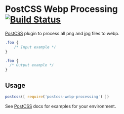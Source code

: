 # PostCSS Webp Processing [![Build Status][ci-img]][ci]

[PostCSS] plugin to process all png and jpg files to webp.

[PostCSS]: https://github.com/postcss/postcss
[ci-img]:  https://travis-ci.org/djforth/postcss-webp-processing.svg
[ci]:      https://travis-ci.org/djforth/postcss-webp-processing

```css
.foo {
    /* Input example */
}
```

```css
.foo {
  /* Output example */
}
```

## Usage

```js
postcss([ require('postcss-webp-processing') ])
```

See [PostCSS] docs for examples for your environment.
